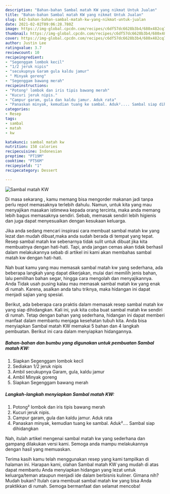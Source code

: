 ```yaml
---
description: "Bahan-bahan Sambal matah KW yang nikmat Untuk Jualan"
title: "Bahan-bahan Sambal matah KW yang nikmat Untuk Jualan"
slug: 642-bahan-bahan-sambal-matah-kw-yang-nikmat-untuk-jualan
date: 2021-02-02T09:06:28.780Z
image: https://img-global.cpcdn.com/recipes/c6df57dc6628b3b4/680x482cq70/sambal-matah-kw-foto-resep-utama.jpg
thumbnail: https://img-global.cpcdn.com/recipes/c6df57dc6628b3b4/680x482cq70/sambal-matah-kw-foto-resep-utama.jpg
cover: https://img-global.cpcdn.com/recipes/c6df57dc6628b3b4/680x482cq70/sambal-matah-kw-foto-resep-utama.jpg
author: Justin Lee
ratingvalue: 3.7
reviewcount: 10
recipeingredient:
- "Segenggam lombok kecil"
- "1/2 jeruk nipis"
- "secukupnya Garam gula kaldu jamur"
- " Minyak goreng"
- "Segenggam bawang merah"
recipeinstructions:
- "Potong² lombok dan iris tipis bawang merah"
- "Kucuri jeruk nipis."
- "Campur garam, gula dan kaldu jamur. Aduk rata"
- "Panaskan minyak, kemudian tuang ke sambal. Aduk².... Sambal siap dihidangkan"
categories:
- Resep
tags:
- sambal
- matah
- kw

katakunci: sambal matah kw 
nutrition: 158 calories
recipecuisine: Indonesian
preptime: "PT19M"
cooktime: "PT56M"
recipeyield: "1"
recipecategory: Dessert

---
```



![Sambal matah KW](https://img-global.cpcdn.com/recipes/c6df57dc6628b3b4/680x482cq70/sambal-matah-kw-foto-resep-utama.jpg)

Di masa  sekarang , kamu memang bisa mengorder makanan jadi tanpa perlu repot memasaknya terlebih dahulu. Namun, untuk kita yang mau menyajikan masakan istimewa kepada orang tercinta, maka anda memang lebih bagus memasaknya sendiri. Sebab, memasak sendiri lebih higienis dan juga dapat menyesuaikan dengan kesukaan keluarga.

Jika anda sedang mencari inspirasi cara membuat sambal matah kw yang lezat dan mudah dibuat,maka anda sudah berada di tempat yang tepat. Resep sambal matah kw  sebenarnya tidak sulit untuk dibuat jika kita membuatnya dengan hati-hati. Tapi, anda jangan cemas akan tidak berhasil dalam melakukannya 
sebab di artikel ini kami akan membahas sambal matah kw dengan hati-hati.  



Nah buat kamu yang mau memasak sambal matah kw yang sederhana, ada beberapa langkah yang dapat dikerjakan, mulai dari memilih jenis bahan, lalu pemilihan bahan segar, hingga cara mengolah dan menyajikannya. Anda Tidak usah pusing kalau mau memasak sambal matah kw yang enak di rumah. Karena, asalkan anda  tahu triknya, maka hidangan ini dapat menjadi sajian yang spesial.

Berikut, ada beberapa cara praktis  dalam memasak resep sambal matah kw yang siap dihidangkan. Kali ini, yuk kita coba buat sambal matah kw sendiri di rumah. Tetap dengan bahan yang sederhana, hidangan ini dapat memberi manfaat dalam membantu menjaga kesehatan tubuh kita. Anda bisa menyiapkan Sambal matah KW memakai 5 bahan dan 4 langkah pembuatan. Berikut ini cara dalam menyiapkan hidangannya.

<!--inarticleads1-->

##### Bahan-bahan dan bumbu yang digunakan untuk pembuatan Sambal matah KW:

1. Siapkan Segenggam lombok kecil
1. Sediakan 1/2 jeruk nipis
1. Ambil secukupnya Garam, gula, kaldu jamur
1. Ambil  Minyak goreng
1. Siapkan Segenggam bawang merah




<!--inarticleads2-->

##### Langkah-langkah menyiapkan Sambal matah KW:

1. Potong² lombok dan iris tipis bawang merah
1. Kucuri jeruk nipis.
1. Campur garam, gula dan kaldu jamur. Aduk rata
1. Panaskan minyak, kemudian tuang ke sambal. Aduk².... Sambal siap dihidangkan




Nah, itulah artikel mengenai  sambal matah kw  yang sederhana dan gampang dilakukan versi kami. Semoga anda mampu melakukannya dengan hasil yang memuaskan. 

Terima kasih kamu telah menggunakan resep yang kami tampilkan di halaman ini. Harapan kami, olahan  Sambal matah KW yang mudah di atas dapat membantu Anda menyiapkan hidangan yang lezat untuk keluarga/teman ataupun menjadi ide dalam berbisnis kuliner. Gimana nih? Mudah bukan? Itulah cara membuat sambal matah kw yang bisa Anda praktikkan di rumah. Semoga bermanfaat dan selamat mencoba!

